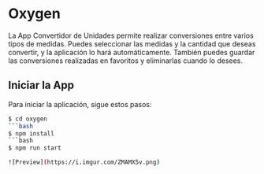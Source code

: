 # Oxygen

La App Convertidor de Unidades permite realizar conversiones entre varios tipos de medidas. Puedes seleccionar las medidas y la cantidad que deseas convertir, y la aplicación lo hará automáticamente. También puedes guardar las conversiones realizadas en favoritos y eliminarlas cuando lo desees.

## Iniciar la App

Para iniciar la aplicación, sigue estos pasos:

   ```bash
$ cd oxygen
```bash
$ npm install
```bash
$ npm run start

![Preview](https://i.imgur.com/ZMAMX5v.png)
